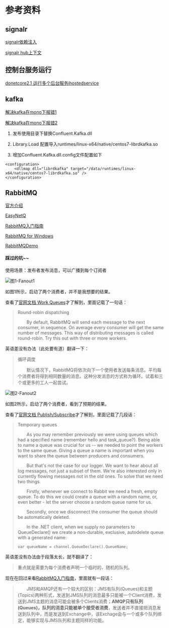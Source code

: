 # 参考资料

## signalr
[signalr依赖注入](https://docs.microsoft.com/en-us/aspnet/signalr/overview/advanced/dependency-injectio)

[signalr hub上下文](https://docs.microsoft.com/en-us/aspnet/core/signalr/hubcontext?view=aspnetcore-2.1)


## 控制台服务运行
[donetcore2.1 运行多个后台服务ihostedservice](https://docs.microsoft.com/en-us/dotnet/standard/microservices-architecture/multi-container-microservice-net-applications/background-tasks-with-ihostedservice)

## kafka

[解决kafka在mono下报错1](https://github.com/confluentinc/confluent-kafka-dotnet/issues/400)

[解决kafka在mono下报错2](https://github.com/confluentinc/confluent-kafka-dotnet/pull/418)

1. 发布使用目录下替换Confluent.Kafka.dll

2. Library.Load 配置导入runtimes/linux-x64/native/centos7-librdkafka.so

3. 增加Confluent.Kafka.dll.config文件配置如下

``` 配置文件
<configuration>
    <dllmap dll="librdkafka" target="/data/runtimes/linux-x64/native/centos7-librdkafka.so" />
</configuration>
```

## RabbitMQ

[官方介绍](https://www.rabbitmq.com/getstarted.html)

[EasyNetQ](https://github.com/EasyNetQ/EasyNetQ)

[RabbitMQ入门指南](https://blog.waterstrong.me/rabbitmq-start-guide/)

[RabbitMQ for Windows](https://lostechies.com/derekgreer/2012/05/16/rabbitmq-for-windows-fanout-exchanges)

[RabbitMQDemo](https://github.com/SFLAQiu/RabbitMQDemo)

#### 踩过的坑~~
使用场景：发布者发布消息，可以广播到每个订阅者

![图1-Fanout1](https://github.com/SmallChi/GPSPlatform/blob/master/doc/img/Fanout1.png)

如图1所示，启动了两个消费者，并不是我想要的结果。

查看了[官网文档 Work Queues](https://www.rabbitmq.com/tutorials/tutorial-two-python.html)才了解到，里面记载了一句话：
> Round-robin dispatching
> 
> &emsp;&emsp;By default, RabbitMQ will send each message to the next consumer, in sequence. On average every consumer will get the same number of messages. This way of distributing messages is called round-robin. Try this out with three or more workers.

英语差没有办法（此处要有道）翻译一下：
> 循环调度
> 
> &emsp;&emsp;默认情况下，RabbitMQ将依次向下一个使用者发送每条消息。平均每个消费者将得到相同数量的消息。这种分发消息的方式称为循环。试着和三个或更多的工人一起尝试。

![图2-Fanout2](https://github.com/SmallChi/GPSPlatform/blob/master/doc/img/Fanout2.png)

如图2所示，启动了两个消费者，看到了预期的结果。

查看了[官网文档 Publish/Subscribe](https://www.rabbitmq.com/tutorials/tutorial-three-dotnet.html)才了解到，里面记载了几段话：
> Temporary queues
> 
> &emsp;&emsp;As you may remember previously we were using queues which had a specified name (remember hello and task_queue?). Being able to name a queue was crucial for us -- we needed to point the workers to the same queue. Giving a queue a name is important when you want to share the queue between producers and consumers.
> 
> &emsp;&emsp;But that's not the case for our logger. We want to hear about all log messages, not just a subset of them. We're also interested only in currently flowing messages not in the old ones. To solve that we need two things.
> 
> &emsp;&emsp;Firstly, whenever we connect to Rabbit we need a fresh, empty queue. To do this we could create a queue with a random name, or, even better - let the server choose a random queue name for us.
> 
> &emsp;&emsp;Secondly, once we disconnect the consumer the queue should be automatically deleted.
> 
> &emsp;&emsp;In the .NET client, when we supply no parameters to QueueDeclare() we create a non-durable, exclusive, autodelete queue with a generated name:
>```
> var queueName = channel.QueueDeclare().QueueName;
>```
英语差没有办法由于段落太长，就不翻译了：
> 重点就是需要为每个消费者声明一个临时的、随机的队列。

现在在回过来看[RabbitMQ入门指南](https://blog.waterstrong.me/rabbitmq-start-guide/)，里面就有一段话：
> &emsp;&emsp;JMS和AMQP还有一个较大的区别：JMS有队列(Queues)和主题(Topics)两种形式，发送到JMS队列的消息最多只能被一个Client消费，发送到JMS主题的消息可能会被多个Clients消费；**AMQP只有队列(Queues)，队列的消息只能被单个接受者消费**，发送者并不直接把消息发送到队列中，而是发送到Exchange中，该Exchage会与一个或多个队列绑定，能够实现与JMS队列和主题同样的功能。
